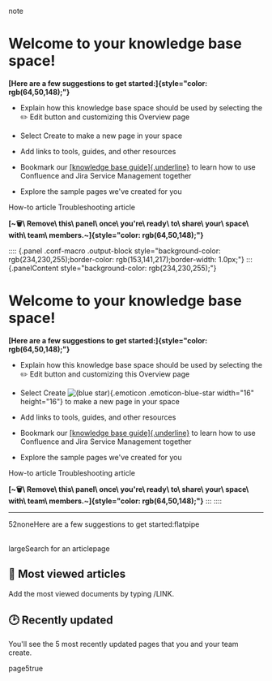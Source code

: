 note

# Welcome to your knowledge base space!

**[Here are a few suggestions to get
started:]{style="color: rgb(64,50,148);"}**

- Explain how this knowledge base space should be used by selecting the
  ✏️ Edit button and customizing this Overview page

- Select Create to make a new page in your space

- Add links to tools, guides, and other resources

- Bookmark our [[knowledge base
  guide]{.underline}](https://www.atlassian.com/software/confluence/guides/expand-confluence/confluence-and-jira-service-management)
  to learn how to use Confluence and Jira Service Management together

- Explore the sample pages we\'ve created for you

How-to article Troubleshooting article

**[~🗑\ Remove\ this\ panel\ once\ you\'re\ ready\ to\ share\ your\ space\ with\ team\ members.~]{style="color: rgb(64,50,148);"}**

:::: {.panel .conf-macro .output-block style="background-color: rgb(234,230,255);border-color: rgb(153,141,217);border-width: 1.0px;"}
::: {.panelContent style="background-color: rgb(234,230,255);"}
# Welcome to your knowledge base space!

**[Here are a few suggestions to get
started:]{style="color: rgb(64,50,148);"}**

- Explain how this knowledge base space should be used by selecting the
  ✏️ Edit button and customizing this Overview page

- Select Create ![(blue
  star)](/wiki/s/2090283497/6452/84f2b7cacd5d27176c96f5246b6c8900f2967940/_/images/icons/emoticons/star_blue.png){.emoticon
  .emoticon-blue-star width="16" height="16"} to make a new page in your
  space

- Add links to tools, guides, and other resources

- Bookmark our [[knowledge base
  guide]{.underline}](https://www.atlassian.com/software/confluence/guides/expand-confluence/confluence-and-jira-service-management)
  to learn how to use Confluence and Jira Service Management together

- Explore the sample pages we\'ve created for you

How-to article Troubleshooting article

**[~🗑\ Remove\ this\ panel\ once\ you\'re\ ready\ to\ share\ your\ space\ with\ team\ members.~]{style="color: rgb(64,50,148);"}**
:::
::::

------------------------------------------------------------------------

52noneHere are a few suggestions to get started:flatpipe

\
largeSearch for an articlepage

## 👀 Most viewed articles

Add the most viewed documents by typing /LINK.

## 🕑 Recently updated

You\'ll see the 5 most recently updated pages that you and your team
create.

page5true
